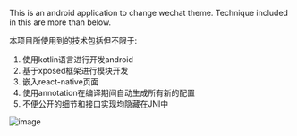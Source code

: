 This is an android application to change wechat theme.
Technique included in this are more than below.

本项目所使用到的技术包括但不限于:

1. 使用kotlin语言进行开发android
2. 基于xposed框架进行模块开发
3. 嵌入react-native页面
4. 使用annotation在编译期间自动生成所有新的配置
5. 不便公开的细节和接口实现均隐藏在JNI中

![image](https://github.com/chaojimiaomiao/colorful_wechat/blob/2.2/Screenshot.png)
